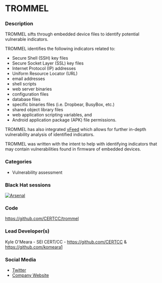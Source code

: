 # TROMMEL

### Description
TROMMEL sifts through embedded device files to identify potential vulnerable indicators. <br />

TROMMEL identifies the following indicators related to: 
* Secure Shell (SSH) key files
* Secure Socket Layer (SSL) key files
* Internet Protocol (IP) addresses
* Uniform Resource Locator (URL)
* email addresses
* shell scripts
* web server binaries
* configuration files
* database files
* specific binaries files (i.e. Dropbear, BusyBox, etc.) 
* shared object library files
* web application scripting variables, and 
* Android application package (APK) file permissions. 

TROMMEL has also integrated [vFeed](https://vfeed.io/) which allows for further in-depth vulnerability analysis of identified indicators. <br />

TROMMEL was written with the intent to help with identifying indicators that may contain vulnerabilities found in firmware of embedded devices. <br/>

### Categories
* Vulnerability assessment

### Black Hat sessions

[![Arsenal](https://github.com/toolswatch/badges/blob/master/arsenal/usa/2018.svg)](https://www.blackhat.com/us-18/arsenal/schedule/index.html#trommel---arsenal-theater-demo-10456)

### Code
https://github.com/CERTCC/trommel

### Lead Developer(s)
 Kyle O'Meara - SEI CERT/CC - https://github.com/CERTCC & https://github.com/komeara1

### Social Media
* [Twitter](https://twitter.com/cool_breeze26)
* [Company Website](https://www.sei.cmu.edu/)
